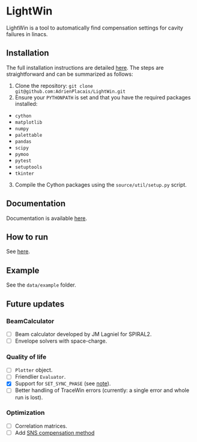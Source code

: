 # LightWin
LightWin is a tool to automatically find compensation settings for cavity failures in linacs.

## Installation
The full installation instructions are detailed [here](https://adrienplacais.github.io/LightWin/html/manual/installation.html).
The steps are straightforward and can be summarized as follows:
1. Clone the repository:
`git clone git@github.com:AdrienPlacais/LightWin.git`
2. Ensure your `PYTHONPATH` is set and that you have the required packages installed:

 * `cython`
 * `matplotlib`
 * `numpy`
 * `palettable`
 * `pandas`
 * `scipy`
 * `pymoo`
 * `pytest`
 * `setuptools`
 * `tkinter`
3. Compile the Cython packages using the `source/util/setup.py` script.

## Documentation
Documentation is available [here](https://adrienplacais.github.io/LightWin/html/index.html).

## How to run
See [here](https://adrienplacais.github.io/LightWin/html/manual/usage.html).

## Example
See the `data/example` folder.

## Future updates

### BeamCalculator

- [ ] Beam calculator developed by JM Lagniel for SPIRAL2.
- [ ] Envelope solvers with space-charge.

### Quality of life

- [ ] `Plotter` object.
- [ ] Friendlier `Evaluator`.
- [x] Support for `SET_SYNC_PHASE` (see [note](https://adrienplacais.github.io/LightWin/html/manual/usage.html#compatibility-with-tracewin-dat-files)).
- [ ] Better handling of TraceWin errors (currently: a single error and whole run is lost).

### Optimization

- [ ] Correlation matrices.
- [ ] Add [SNS compensation method](doi.org://10.18429/JACoW-LINAC2022-FR1AA06)
